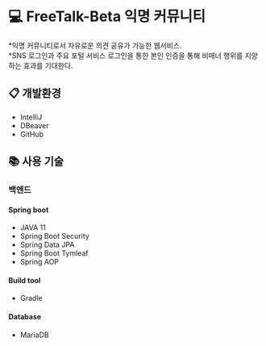 # :computer: FreeTalk-Beta 익명 커뮤니티
*익명 커뮤니티로서 자유로운 의견 공유가 가능한 웹서비스.<br>
*SNS 로그인과 주요 포털 서비스 로그인을 통한 본인 인증을 통해 비매너 행위를 지양하는 효과를 기대한다.<br>


## 📋 개발환경
* IntelliJ
* DBeaver
* GitHub

## :books: 사용 기술
### 백엔드
#### Spring boot
* JAVA 11
* Spring Boot Security
* Spring Data JPA
* Spring Boot Tymleaf
* Spring AOP

#### Build tool
* Gradle

#### Database
* MariaDB



<!--
### 프론트엔드
* Javascript
* Thymeleaf
* jQuery



## :email: 개발자
<br>


-->
